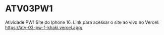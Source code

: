 # ATV03PW1
Atividade PW1 Site do Iphone 16.
Link para acessar o site ao vivo no Vercel: https://atv-03-pw-1-khaki.vercel.app/
